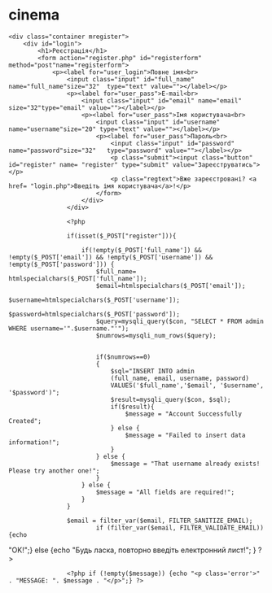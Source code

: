 # cinema
<?php include("includes/header.php"); ?>

	<div class="container mregister">
		<div id="login">
			<h1>Реєстрація</h1>
			<form action="register.php" id="registerform" method="post"name="registerform">
				<p><label for="user_login">Повне імя<br>
					<input class="input" id="full_name" name="full_name"size="32"  type="text" value=""></label></p>
					<p><label for="user_pass">E-mail<br>
						<input class="input" id="email" name="email" size="32"type="email" value=""></label></p>
						<p><label for="user_pass">Імя користувача<br>
							<input class="input" id="username" name="username"size="20" type="text" value=""></label></p>
							<p><label for="user_pass">Пароль<br>
								<input class="input" id="password" name="password"size="32"   type="password" value=""></label></p>
								<p class="submit"><input class="button" id="register" name= "register" type="submit" value="Зареєструватись"></p>
								<p class="regtext">Вже зареєстровані? <a href= "login.php">Введіть імя користувача</a>!</p>
							</form>
						</div>
					</div>

					<?php

					if(isset($_POST["register"])){

						if(!empty($_POST['full_name']) && !empty($_POST['email']) && !empty($_POST['username']) && !empty($_POST['password'])) {
							$full_name= htmlspecialchars($_POST['full_name']);
							$email=htmlspecialchars($_POST['email']);
							$username=htmlspecialchars($_POST['username']);
							$password=htmlspecialchars($_POST['password']);
							$query=mysqli_query($con, "SELECT * FROM admin WHERE username='".$username."'");
							$numrows=mysqli_num_rows($query);


							if($numrows==0)
							{
								$sql="INSERT INTO admin
								(full_name, email, username, password)
								VALUES('$full_name','$email', '$username', '$password')";
								$result=mysqli_query($con, $sql);
								if($result){
									$message = "Account Successfully Created";
								} else {
									$message = "Failed to insert data information!";
								}
							} else {
								$message = "That username already exists! Please try another one!";
							}
						} else {
							$message = "All fields are required!";
						}
					}

					$email = filter_var($email, FILTER_SANITIZE_EMAIL);
							if (filter_var($email, FILTER_VALIDATE_EMAIL)) {echo
"OK!";}
else {echo "Будь ласка, повторно введіть електронний
лист!"; }
					?>


					<?php if (!empty($message)) {echo "<p class='error'>" . "MESSAGE: ". $message . "</p>";} ?>

					

					
<?php include("includes/footer.php"); ?>
